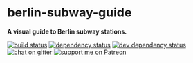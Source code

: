 # berlin-subway-guide

**A visual guide to Berlin subway stations.**

[![build status](https://img.shields.io/travis/derhuerst/berlin-subway-guide.svg)](https://travis-ci.org/derhuerst/berlin-subway-guide)
[![dependency status](https://img.shields.io/david/derhuerst/berlin-subway-guide.svg)](https://david-dm.org/derhuerst/berlin-subway-guide)
[![dev dependency status](https://img.shields.io/david/dev/derhuerst/berlin-subway-guide.svg)](https://david-dm.org/derhuerst/berlin-subway-guide#info=devDependencies)
[![chat on gitter](https://badges.gitter.im/derhuerst.svg)](https://gitter.im/derhuerst)
[![support me on Patreon](https://img.shields.io/badge/support%20me-on%20patreon-fa7664.svg)](https://patreon.com/derhuerst)
